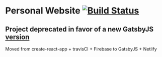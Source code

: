 # Personal Website [![Build Status](https://travis-ci.org/ShaneMckenna23/personal-website-react.svg?branch=master)](https://travis-ci.org/ShaneMckenna23/personal-website-react)

## Project deprecated in favor of a new GatsbyJS [version](https://github.com/ShaneMckenna23/shanemckenna.ie)
Moved from create-react-app + travisCI + Firebase to GatsbyJS + Netlify
